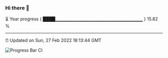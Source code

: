 ### Hi there 👋

⏳ Year progress { ████▁▁▁▁▁▁▁▁▁▁▁▁▁▁▁▁▁▁▁▁▁▁▁▁▁▁ } 15.82 %

---

⏰ Updated on Sun, 27 Feb 2022 18:13:44 GMT

![Progress Bar CI](https://github.com/liununu/liununu/workflows/Progress%20Bar%20CI/badge.svg)
